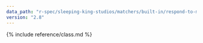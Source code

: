 ```yaml
---
data_path: "r-spec/sleeping-king-studios/matchers/built-in/respond-to-matcher"
version: "2.8"
---
```


{% include reference/class.md %}
